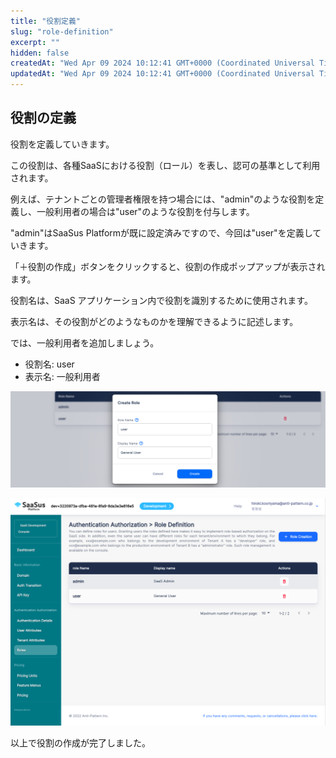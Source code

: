 ```yaml
---
title: "役割定義"
slug: "role-definition"
excerpt: ""
hidden: false
createdAt: "Wed Apr 09 2024 10:12:41 GMT+0000 (Coordinated Universal Time)"
updatedAt: "Wed Apr 09 2024 10:12:41 GMT+0000 (Coordinated Universal Time)"
---
```


## 役割の定義

役割を定義していきます。

この役割は、各種SaaSにおける役割（ロール）を表し、認可の基準として利用されます。

例えば、テナントごとの管理者権限を持つ場合には、"admin"のような役割を定義し、一般利用者の場合は"user"のような役割を付与します。

"admin"はSaaSus Platformが既に設定済みですので、今回は"user"を定義していきます。

「＋役割の作成」ボタンをクリックすると、役割の作成ポップアップが表示されます。

役割名は、SaaS アプリケーション内で役割を識別するために使用されます。

表示名は、その役割がどのようなものかを理解できるように記述します。

では、一般利用者を追加しましょう。

- 役割名: user
- 表示名: 一般利用者

![01](/ja/img/part-4/user-authz-settings/role-definition/role-definition-01.png)

![02](/ja/img/part-4/user-authz-settings/role-definition/role-definition-02.png)

以上で役割の作成が完了しました。

